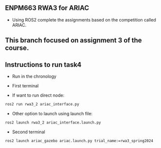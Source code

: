 ## ENPM663 RWA3 for ARIAC
* Using ROS2 complete the assignments based on the competition called ARIAC.

## This branch focused on assignment 3 of the course.
## Instructions to run task4
* Run in the chronology
- First terminal
* If want to run direct node: 
```bash
ros2 run rwa3_2 ariac_interface.py
```
* Other option to launch using launch file:
```bash
ros2 launch rwa3_2 ariac_interface.launch.py
```
- Second terminal
```bash
ros2 launch ariac_gazebo ariac.launch.py trial_name:=rwa3_spring2024
```

